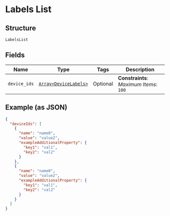 
# Labels List

## Structure

`LabelsList`

## Fields

| Name | Type | Tags | Description |
|  --- | --- | --- | --- |
| `device_ids` | [`Array<DeviceLabels>`](../../doc/models/device-labels.md) | Optional | **Constraints**: *Maximum Items*: `100` |

## Example (as JSON)

```json
{
  "deviceIds": [
    {
      "name": "name0",
      "value": "value2",
      "exampleAdditionalProperty": {
        "key1": "val1",
        "key2": "val2"
      }
    },
    {
      "name": "name0",
      "value": "value2",
      "exampleAdditionalProperty": {
        "key1": "val1",
        "key2": "val2"
      }
    }
  ]
}
```

